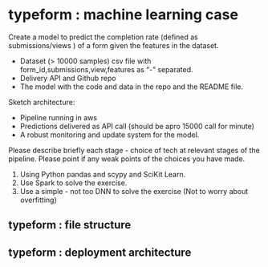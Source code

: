 # typeform : machine learning case

Create a model to predict the completion rate (defined as submissions/views ) of a form given the features in the dataset.

- Dataset (> 10000 samples) csv file with form_id,submissions,view,features as “-” separated.
- Delivery API and Github repo
- The model with the code and data in the repo and the README file.

Sketch architecture:
- Pipeline running in aws
- Predictions delivered as API call (should be apro 15000 call for minute)
- A robust monitoring and update system for the model.

Please describe briefly each stage - choice of tech at relevant stages of the pipeline.
Please point if any weak points of the choices you have made.

1. Using Python pandas and scypy and SciKit Learn.
2. Use Spark to solve the exercise.
3. Use a simple - not too DNN to solve the exercise (Not to worry about overfitting)

## typeform : file structure


## typeform : deployment architecture